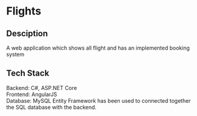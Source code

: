 # Flights
## Desciption
A web application which shows all flight and has an implemented booking system

## Tech Stack
Backend: C#, ASP.NET Core
<br> Frontend: AngularJS
<br> Database: MySQL
Entity Framework has been used to connected together the SQL database with the backend.
